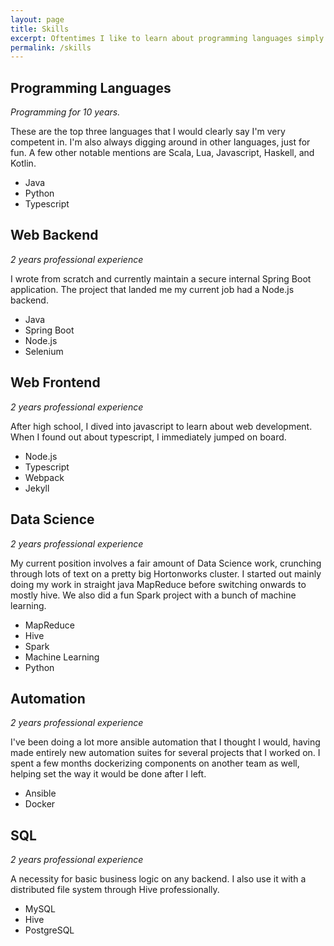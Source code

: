 ```yaml
---
layout: page
title: Skills
excerpt: Oftentimes I like to learn about programming languages simply because I'm interested in what they bring to the table.
permalink: /skills
---
```


<div>

## Programming Languages

*Programming for 10 years.*

These are the top three languages that I would clearly say I'm very competent in. I'm also always digging around in other languages, just for fun. A few other notable mentions are Scala, Lua, Javascript, Haskell, and Kotlin.

- Java
- Python
- Typescript

</div>


<div>

## Web Backend

*2 years professional experience*

I wrote from scratch and currently maintain a secure internal Spring Boot application. The project that landed me my current job had a Node.js backend.

- Java
- Spring Boot
- Node.js
- Selenium

</div>


<div>

## Web Frontend

*2 years professional experience*

After high school, I dived into javascript to learn about web development. When I found out about typescript, I immediately jumped on board.

- Node.js
- Typescript
- Webpack
- Jekyll

</div>


<div>

## Data Science

*2 years professional experience*

My current position involves a fair amount of Data Science work, crunching through lots of text on a pretty big Hortonworks cluster. I started out mainly doing my work in straight java MapReduce before switching onwards to mostly hive. We also did a fun Spark project with a bunch of machine learning.

- MapReduce
- Hive
- Spark
- Machine Learning
- Python

</div>


<div>

## Automation

*2 years professional experience*

I've been doing a lot more ansible automation that I thought I would, having made entirely new automation suites for several projects that I worked on. I spent a few months dockerizing components on another team as well, helping set the way it would be done after I left.

- Ansible
- Docker

</div>


<div>

## SQL

*2 years professional experience*

A necessity for basic business logic on any backend. I also use it with a distributed file system through Hive professionally.

- MySQL
- Hive
- PostgreSQL

</div>
